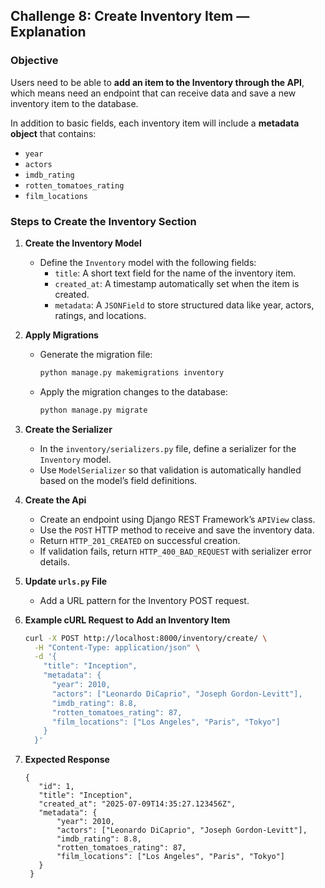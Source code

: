 ## Challenge 8: Create Inventory Item — Explanation

### Objective
Users need to be able to **add an item to the Inventory through the API**, which means need an endpoint 
that can receive data and save a new inventory item to the database.

In addition to basic fields, each inventory item will include a **metadata object** that contains:
- `year`
- `actors`
- `imdb_rating`
- `rotten_tomatoes_rating`
- `film_locations`

### Steps to Create the Inventory Section
1. **Create the Inventory Model**
   - Define the `Inventory` model with the following fields:
     - `title`: A short text field for the name of the inventory item.
     - `created_at`: A timestamp automatically set when the item is created.
     - `metadata`: A `JSONField` to store structured data like year, actors, ratings, and locations.

2. **Apply Migrations**
   - Generate the migration file:
     ```bash
     python manage.py makemigrations inventory
     ```
   - Apply the migration changes to the database:
     ```bash
     python manage.py migrate
     ```

3. **Create the Serializer**
   - In the `inventory/serializers.py` file, define a serializer for the `Inventory` model.
   - Use `ModelSerializer` so that validation is automatically handled based on the model’s field definitions.

4. **Create the Api**
   - Create an endpoint using Django REST Framework’s `APIView` class.
   - Use the `POST` HTTP method to receive and save the inventory data.
   - Return `HTTP_201_CREATED` on successful creation.
   - If validation fails, return `HTTP_400_BAD_REQUEST` with serializer error details.

5. **Update `urls.py` File**
   - Add a URL pattern for the Inventory POST request.

6. **Example cURL Request to Add an Inventory Item**
   ```bash
   curl -X POST http://localhost:8000/inventory/create/ \
     -H "Content-Type: application/json" \
     -d '{
       "title": "Inception",
       "metadata": {
         "year": 2010,
         "actors": ["Leonardo DiCaprio", "Joseph Gordon-Levitt"],
         "imdb_rating": 8.8,
         "rotten_tomatoes_rating": 87,
         "film_locations": ["Los Angeles", "Paris", "Tokyo"]
       }
     }'
    ```

7. **Expected Response**
   ```
   {
      "id": 1,
      "title": "Inception",
      "created_at": "2025-07-09T14:35:27.123456Z",
      "metadata": {
          "year": 2010,
          "actors": ["Leonardo DiCaprio", "Joseph Gordon-Levitt"],
          "imdb_rating": 8.8,
          "rotten_tomatoes_rating": 87,
          "film_locations": ["Los Angeles", "Paris", "Tokyo"]
      }
    }
   ```
